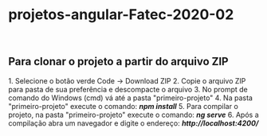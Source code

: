 # projetos-angular-Fatec-2020-02
<br>
<h2>Para clonar o projeto a partir do arquivo ZIP</h2> 
1. Selecione o botão verde Code -> Download ZIP
2. Copie o arquivo ZIP para pasta de sua preferência e descompacte o arquivo
3. No prompt de comando do Windows (cmd) vá até a pasta "primeiro-projeto"
4. Na pasta "primeiro-projeto" execute o comando: <b><i>npm install</i></b>
5. Para compilar o projeto, na pasta "primeiro-projeto" execute o comando: <b><i>ng serve</i></b>
6. Após a compilação abra um navegador e digite o endereço: <b><i>http://localhost:4200/</i></b>


